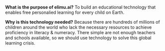 **What is the purpose of elimu.ai?**
To build an educational technology that enables free personalied learning for every child on Earth.

**Why is this technology needed?**
Because there are hundreds of millions of children around the world who lack the necessary resources to achieve proficiency in literacy & numeracy. There simple are not enough teachers and schools available, so we should use technology to solve this global learning crisis.
